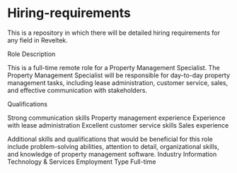 # Hiring-requirements
This is a repository in which there will be detailed hiring requirements for any field in Reveltek.

Role Description

This is a full-time remote role for a Property Management Specialist. The Property Management Specialist will be responsible for day-to-day property management tasks, including lease administration, customer service, sales, and effective communication with stakeholders.

Qualifications

Strong communication skills
Property management experience
Experience with lease administration
Excellent customer service skills
Sales experience

Additional skills and qualifications that would be beneficial for this role include problem-solving abilities, attention to detail, organizational skills, and knowledge of property management software.
Industry
Information Technology & Services
Employment Type
Full-time
